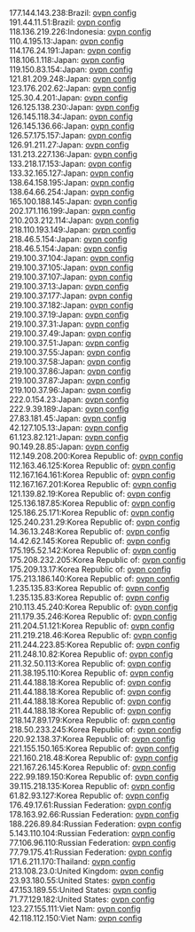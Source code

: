 177.144.143.238:Brazil: [ovpn config](vpn/177_144_143_238.ovpn)  
191.44.11.51:Brazil: [ovpn config](vpn/191_44_11_51.ovpn)  
118.136.219.226:Indonesia: [ovpn config](vpn/118_136_219_226.ovpn)  
110.4.195.13:Japan: [ovpn config](vpn/110_4_195_13.ovpn)  
114.176.24.191:Japan: [ovpn config](vpn/114_176_24_191.ovpn)  
118.106.1.118:Japan: [ovpn config](vpn/118_106_1_118.ovpn)  
119.150.83.154:Japan: [ovpn config](vpn/119_150_83_154.ovpn)  
121.81.209.248:Japan: [ovpn config](vpn/121_81_209_248.ovpn)  
123.176.202.62:Japan: [ovpn config](vpn/123_176_202_62.ovpn)  
125.30.4.201:Japan: [ovpn config](vpn/125_30_4_201.ovpn)  
126.125.138.230:Japan: [ovpn config](vpn/126_125_138_230.ovpn)  
126.145.118.34:Japan: [ovpn config](vpn/126_145_118_34.ovpn)  
126.145.136.66:Japan: [ovpn config](vpn/126_145_136_66.ovpn)  
126.57.175.157:Japan: [ovpn config](vpn/126_57_175_157.ovpn)  
126.91.211.27:Japan: [ovpn config](vpn/126_91_211_27.ovpn)  
131.213.227.136:Japan: [ovpn config](vpn/131_213_227_136.ovpn)  
133.218.17.153:Japan: [ovpn config](vpn/133_218_17_153.ovpn)  
133.32.165.127:Japan: [ovpn config](vpn/133_32_165_127.ovpn)  
138.64.158.195:Japan: [ovpn config](vpn/138_64_158_195.ovpn)  
138.64.66.254:Japan: [ovpn config](vpn/138_64_66_254.ovpn)  
165.100.188.145:Japan: [ovpn config](vpn/165_100_188_145.ovpn)  
202.171.116.199:Japan: [ovpn config](vpn/202_171_116_199.ovpn)  
210.203.212.114:Japan: [ovpn config](vpn/210_203_212_114.ovpn)  
218.110.193.149:Japan: [ovpn config](vpn/218_110_193_149.ovpn)  
218.46.5.154:Japan: [ovpn config](vpn/218_46_5_154.ovpn)  
218.46.5.154:Japan: [ovpn config](vpn/218_46_5_154.ovpn)  
219.100.37.104:Japan: [ovpn config](vpn/219_100_37_104.ovpn)  
219.100.37.105:Japan: [ovpn config](vpn/219_100_37_105.ovpn)  
219.100.37.107:Japan: [ovpn config](vpn/219_100_37_107.ovpn)  
219.100.37.13:Japan: [ovpn config](vpn/219_100_37_13.ovpn)  
219.100.37.177:Japan: [ovpn config](vpn/219_100_37_177.ovpn)  
219.100.37.182:Japan: [ovpn config](vpn/219_100_37_182.ovpn)  
219.100.37.19:Japan: [ovpn config](vpn/219_100_37_19.ovpn)  
219.100.37.31:Japan: [ovpn config](vpn/219_100_37_31.ovpn)  
219.100.37.49:Japan: [ovpn config](vpn/219_100_37_49.ovpn)  
219.100.37.51:Japan: [ovpn config](vpn/219_100_37_51.ovpn)  
219.100.37.55:Japan: [ovpn config](vpn/219_100_37_55.ovpn)  
219.100.37.58:Japan: [ovpn config](vpn/219_100_37_58.ovpn)  
219.100.37.86:Japan: [ovpn config](vpn/219_100_37_86.ovpn)  
219.100.37.87:Japan: [ovpn config](vpn/219_100_37_87.ovpn)  
219.100.37.96:Japan: [ovpn config](vpn/219_100_37_96.ovpn)  
222.0.154.23:Japan: [ovpn config](vpn/222_0_154_23.ovpn)  
222.9.39.189:Japan: [ovpn config](vpn/222_9_39_189.ovpn)  
27.83.181.45:Japan: [ovpn config](vpn/27_83_181_45.ovpn)  
42.127.105.13:Japan: [ovpn config](vpn/42_127_105_13.ovpn)  
61.123.82.121:Japan: [ovpn config](vpn/61_123_82_121.ovpn)  
90.149.28.85:Japan: [ovpn config](vpn/90_149_28_85.ovpn)  
112.149.208.200:Korea Republic of: [ovpn config](vpn/112_149_208_200.ovpn)  
112.163.46.125:Korea Republic of: [ovpn config](vpn/112_163_46_125.ovpn)  
112.167.164.161:Korea Republic of: [ovpn config](vpn/112_167_164_161.ovpn)  
112.167.167.201:Korea Republic of: [ovpn config](vpn/112_167_167_201.ovpn)  
121.139.82.19:Korea Republic of: [ovpn config](vpn/121_139_82_19.ovpn)  
125.136.187.85:Korea Republic of: [ovpn config](vpn/125_136_187_85.ovpn)  
125.186.25.171:Korea Republic of: [ovpn config](vpn/125_186_25_171.ovpn)  
125.240.231.29:Korea Republic of: [ovpn config](vpn/125_240_231_29.ovpn)  
14.36.13.248:Korea Republic of: [ovpn config](vpn/14_36_13_248.ovpn)  
14.42.62.145:Korea Republic of: [ovpn config](vpn/14_42_62_145.ovpn)  
175.195.52.142:Korea Republic of: [ovpn config](vpn/175_195_52_142.ovpn)  
175.208.232.205:Korea Republic of: [ovpn config](vpn/175_208_232_205.ovpn)  
175.209.13.17:Korea Republic of: [ovpn config](vpn/175_209_13_17.ovpn)  
175.213.186.140:Korea Republic of: [ovpn config](vpn/175_213_186_140.ovpn)  
1.235.135.83:Korea Republic of: [ovpn config](vpn/1_235_135_83.ovpn)  
1.235.135.83:Korea Republic of: [ovpn config](vpn/1_235_135_83.ovpn)  
210.113.45.240:Korea Republic of: [ovpn config](vpn/210_113_45_240.ovpn)  
211.179.35.246:Korea Republic of: [ovpn config](vpn/211_179_35_246.ovpn)  
211.204.51.121:Korea Republic of: [ovpn config](vpn/211_204_51_121.ovpn)  
211.219.218.46:Korea Republic of: [ovpn config](vpn/211_219_218_46.ovpn)  
211.244.223.85:Korea Republic of: [ovpn config](vpn/211_244_223_85.ovpn)  
211.248.10.82:Korea Republic of: [ovpn config](vpn/211_248_10_82.ovpn)  
211.32.50.113:Korea Republic of: [ovpn config](vpn/211_32_50_113.ovpn)  
211.38.195.110:Korea Republic of: [ovpn config](vpn/211_38_195_110.ovpn)  
211.44.188.18:Korea Republic of: [ovpn config](vpn/211_44_188_18.ovpn)  
211.44.188.18:Korea Republic of: [ovpn config](vpn/211_44_188_18.ovpn)  
211.44.188.18:Korea Republic of: [ovpn config](vpn/211_44_188_18.ovpn)  
211.44.188.18:Korea Republic of: [ovpn config](vpn/211_44_188_18.ovpn)  
218.147.89.179:Korea Republic of: [ovpn config](vpn/218_147_89_179.ovpn)  
218.50.233.245:Korea Republic of: [ovpn config](vpn/218_50_233_245.ovpn)  
220.92.138.37:Korea Republic of: [ovpn config](vpn/220_92_138_37.ovpn)  
221.155.150.165:Korea Republic of: [ovpn config](vpn/221_155_150_165.ovpn)  
221.160.218.48:Korea Republic of: [ovpn config](vpn/221_160_218_48.ovpn)  
221.167.26.145:Korea Republic of: [ovpn config](vpn/221_167_26_145.ovpn)  
222.99.189.150:Korea Republic of: [ovpn config](vpn/222_99_189_150.ovpn)  
39.115.218.135:Korea Republic of: [ovpn config](vpn/39_115_218_135.ovpn)  
61.82.93.127:Korea Republic of: [ovpn config](vpn/61_82_93_127.ovpn)  
176.49.17.61:Russian Federation: [ovpn config](vpn/176_49_17_61.ovpn)  
178.163.92.66:Russian Federation: [ovpn config](vpn/178_163_92_66.ovpn)  
188.226.89.84:Russian Federation: [ovpn config](vpn/188_226_89_84.ovpn)  
5.143.110.104:Russian Federation: [ovpn config](vpn/5_143_110_104.ovpn)  
77.106.96.110:Russian Federation: [ovpn config](vpn/77_106_96_110.ovpn)  
77.79.175.41:Russian Federation: [ovpn config](vpn/77_79_175_41.ovpn)  
171.6.211.170:Thailand: [ovpn config](vpn/171_6_211_170.ovpn)  
213.108.23.0:United Kingdom: [ovpn config](vpn/213_108_23_0.ovpn)  
23.93.180.55:United States: [ovpn config](vpn/23_93_180_55.ovpn)  
47.153.189.55:United States: [ovpn config](vpn/47_153_189_55.ovpn)  
71.77.129.182:United States: [ovpn config](vpn/71_77_129_182.ovpn)  
123.27.155.111:Viet Nam: [ovpn config](vpn/123_27_155_111.ovpn)  
42.118.112.150:Viet Nam: [ovpn config](vpn/42_118_112_150.ovpn)  
